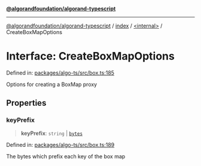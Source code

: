 [**@algorandfoundation/algorand-typescript**](../../../README.md)

***

[@algorandfoundation/algorand-typescript](../../../README.md) / [index](../../README.md) / [\<internal\>](../README.md) / CreateBoxMapOptions

# Interface: CreateBoxMapOptions

Defined in: [packages/algo-ts/src/box.ts:185](https://github.com/algorandfoundation/puya-ts/blob/main/packages/algo-ts/src/box.ts#L185)

Options for creating a BoxMap proxy

## Properties

### keyPrefix

> **keyPrefix**: `string` \| [`bytes`](../../type-aliases/bytes.md)

Defined in: [packages/algo-ts/src/box.ts:189](https://github.com/algorandfoundation/puya-ts/blob/main/packages/algo-ts/src/box.ts#L189)

The bytes which prefix each key of the box map

